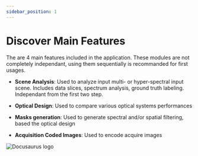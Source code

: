 ```yaml
---
sidebar_position: 1
---
```


# Discover Main Features

The are 4 main features included in the application. These modules are not completely independant, using them sequentially is recommanded for first usages.


- **Scene Analysis**: Used to analyze input multi- or hyper-spectral input scene. Includes data slices, spectrum analysis, ground truth labeling. Independant from the first two step.

- **Optical Design**: Used to compare various optical systems performances

- **Masks generation**: Used to generate spectral and/or spatial filtering, based the optical design

- **Acquisition Coded Images**: Used to encode acquire images

![Docusaurus logo](/img/layout_general.svg)

